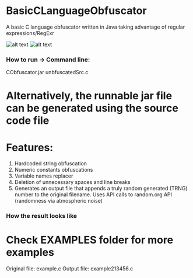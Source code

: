 # BasicCLanguageObfuscator
A basic C language obfuscator written in Java taking advantage of regular expressions/RegExr

![alt text](https://i.imgur.com/6UcdrH6.jpg)
![alt text](https://i.imgur.com/Z2uM01m.jpg)


### How to run -> Command line:
CObfuscator.jar unbfuscatedSrc.c 
# Alternatively, the runnable jar file can be generated using the source code file

# Features:

1) Hardcoded string obfuscation
2) Numeric constants obfuscations
3) Variable names replacer 
4) Deletion of unnecessary spaces and line breaks
5) Generates an output file that appends a truly random generated (TRNG) number to the original filename. 
   Uses API calls to random.org API (randomness via atmospheric noise)
   
### How the result looks like
# Check EXAMPLES folder for more examples
Original file: example.c
Output file: example213456.c


       
